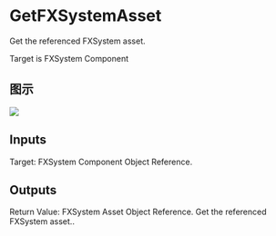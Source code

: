 # GetFXSystemAsset

Get the referenced FXSystem asset.

Target is FXSystem Component

## 图示

![]($-20221218-18543912.png)

## Inputs

Target: FXSystem Component Object Reference.  

## Outputs

Return Value: FXSystem Asset Object Reference. Get the referenced FXSystem asset..

